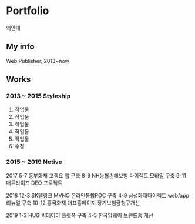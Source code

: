 # Portfolio
왜안돼

## My info
Web Publisher, 2013~now

## Works
### 2013 ~ 2015 Styleship
1. 작업물 
2. 작업물
3. 작업물
4. 작업물
5. 작업물
6. 수정

### 2015 ~ 2019 Netive
2017
5-7 동부화재 고객요 앱 구축 
8-9 NH농협손해보험 다이렉트 모바일 구축
9-11 매트라이프 DEO 프로젝트

2018
12-3 SK텔링크 MVNO 온라인통합POC 구축 
4-9 삼성화재다이렉트 web/app 리뉴얼 구축
10-12 흥국화재 대표홈페이지 장기보험금청구개선

2019 
1-3 HUG 빅데이터 플랫폼 구축
4-5 한국암웨이 브랜드홈 개선
